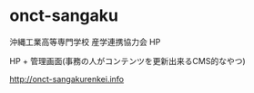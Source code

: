 # onct-sangaku
沖縄工業高等専門学校 産学連携協力会 HP

HP + 管理画面(事務の人がコンテンツを更新出来るCMS的なやつ)

http://onct-sangakurenkei.info
